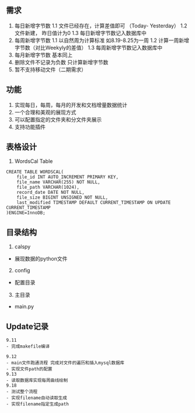 ## 需求
1. 每日新增字节数
    1.1 文件已经存在，计算差值即可 （Today- Yesterday）
    1.2 文件新建， 昨日值计为0 
    1.3 每日新增字节数记入数据库中
2. 每周新增字节数
    1.1 以自然周为计算标准 如8.19-8.25为一周
    1.2 计算一周新增字节数（对比Weekyly的差值）
    1.3 每周新增字节数记入数据库中
3. 每月新增字节数
    基本同上
4. 删除文件不记录为负数 只计算新增字节数
5. 暂不支持移动文件（二期需求）

## 功能
1. 实现每日，每周，每月的开发和文档增量数据统计
2. 一个合理和美观的展现方式
3. 可以配置指定的文件夹和分文件夹展示
4. 支持功能插件
## 表格设计
1. WordsCal Table
```
CREATE TABLE WORDSCAL(
    file_id INT AUTO_INCREMENT PRIMARY KEY,
    file_name VARCHAR(255) NOT NULL,
    file_path VARCHAR(1024),
    record_date DATE NOT NULL,
    file_size BIGINT UNSIGNED NOT NULL,
    last_modified TIMESTAMP DEFAULT CURRENT_TIMESTAMP ON UPDATE CURRENT_TIMESTAMP 
)ENGINE=InnoDB;
```
## 目录结构
1. calspy
- 展现数据的python文件
2. config
- 配置目录
3. 主目录
- main.py

## Update记录
```
9.11
- 完成makefile编译

9.12 
- main文件跑通流程 完成对文件的遍历和插入mysql数据库
- 实现文件path的配置
9.13
- 读取数据库实现每周曲线绘制
9.18
- 测试整个流程
- 实现filename自动读取生成
- 实现filename指定生成path
```
